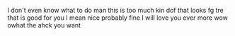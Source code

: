 I don't even know what to do man this is too much kin dof
that looks
fg
tre
that is good for you I mean nice
probably
fine I will love you ever more
wow owhat the ahck you want

